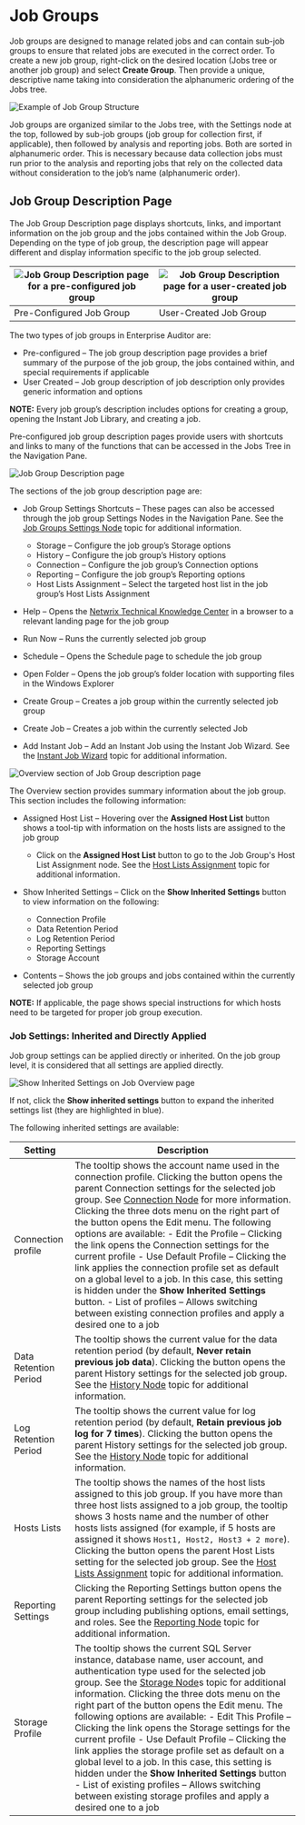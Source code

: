 # Job Groups

Job groups are designed to manage related jobs and can contain sub-job groups to ensure that related
jobs are executed in the correct order. To create a new job group, right-click on the desired
location (Jobs tree or another job group) and select **Create Group**. Then provide a unique,
descriptive name taking into consideration the alphanumeric ordering of the Jobs tree.

![Example of Job Group Structure](/img/versioned_docs/accessanalyzer_11.6/accessanalyzer/admin/jobs/group/jobgroupstructure.webp)

Job groups are organized similar to the Jobs tree, with the Settings node at the top, followed by
sub-job groups (job group for collection first, if applicable), then followed by analysis and
reporting jobs. Both are sorted in alphanumeric order. This is necessary because data collection
jobs must run prior to the analysis and reporting jobs that rely on the collected data without
consideration to the job’s name (alphanumeric order).

## Job Group Description Page

The Job Group Description page displays shortcuts, links, and important information on the job group
and the jobs contained within the Job Group. Depending on the type of job group, the description
page will appear different and display information specific to the job group selected.

| ![Job Group Description page for a pre-configured job group](/img/versioned_docs/accessanalyzer_11.6/accessanalyzer/admin/jobs/group/descriptionpage.webp) | ![Job Group Description page for a user-created job group](/img/versioned_docs/accessanalyzer_11.6/accessanalyzer/admin/jobs/group/descriptionpagenewgroup.webp) |
| --------------------------------------------------------------------------------------------------------------------------------------------------------------- | --------------------------------------------------------------------------------------------------------------------------------------------------------------------- |
| Pre-Configured Job Group                                                                                                                                        | User-Created Job Group                                                                                                                                                |

The two types of job groups in Enterprise Auditor are:

- Pre-configured – The job group description page provides a brief summary of the purpose of the job
  group, the jobs contained within, and special requirements if applicable
- User Created – Job group description of job description only provides generic information and
  options

**NOTE:** Every job group’s description includes options for creating a group, opening the Instant
Job Library, and creating a job.

Pre-configured job group description pages provide users with shortcuts and links to many of the
functions that can be accessed in the Jobs Tree in the Navigation Pane.

![Job Group Description page](/img/versioned_docs/accessanalyzer_11.6/accessanalyzer/admin/jobs/group/descriptionpage.webp)

The sections of the job group description page are:

- Job Group Settings Shortcuts – These pages can also be accessed through the job group Settings
  Nodes in the Navigation Pane. See the
  [Job Groups Settings Node](/docs/accessanalyzer/11.6/admin/jobs/group/settings.md)
  topic for additional information.

    - Storage – Configure the job group’s Storage options
    - History – Configure the job group’s History options
    - Connection – Configure the job group’s Connection options
    - Reporting – Configure the job group’s Reporting options
    - Host Lists Assignment – Select the targeted host list in the job group’s Host Lists Assignment

- Help – Opens the [Netwrix Technical Knowledge Center](https://helpcenter.netwrix.com/) in a
  browser to a relevant landing page for the job group
- Run Now – Runs the currently selected job group
- Schedule – Opens the Schedule page to schedule the job group
- Open Folder – Opens the job group’s folder location with supporting files in the Windows Explorer
- Create Group – Creates a job group within the currently selected job group
- Create Job – Creates a job within the currently selected Job
- Add Instant Job – Add an Instant Job using the Instant Job Wizard. See the
  [Instant Job Wizard](/docs/accessanalyzer/11.6/admin/jobs/instantjobs/overview.md)
  topic for additional information.

![Overview section of Job Group description page](/img/versioned_docs/accessanalyzer_11.6/accessanalyzer/admin/jobs/group/descriptionpageoverview.webp)

The Overview section provides summary information about the job group. This section includes the
following information:

- Assigned Host List – Hovering over the **Assigned Host List** button shows a tool-tip with
  information on the hosts lists are assigned to the job group

    - Click on the **Assigned Host List** button to go to the Job Group's Host List Assignment node.
      See the
      [Host Lists Assignment](/docs/accessanalyzer/11.6/admin/jobs/group/hostlistsassignment.md)
      topic for additional information.

- Show Inherited Settings – Click on the **Show Inherited Settings** button to view information on
  the following:

    - Connection Profile
    - Data Retention Period
    - Log Retention Period
    - Reporting Settings
    - Storage Account

- Contents – Shows the job groups and jobs contained within the currently selected job group

**NOTE:** If applicable, the page shows special instructions for which hosts need to be targeted for
proper job group execution.

### Job Settings: Inherited and Directly Applied

Job group settings can be applied directly or inherited. On the job group level, it is considered
that all settings are applied directly.

![Show Inherited Settings on Job Overview page](/img/versioned_docs/accessanalyzer_11.6/accessanalyzer/admin/jobs/group/showinheritedsettings.webp)

If not, click the **Show inherited settings** button to expand the inherited settings list (they are
highlighted in blue).

The following inherited settings are available:

| Setting               | Description                                                                                                                                                                                                                                                                                                                                                                                                                                                                                                                                                                                                                                                                                                                                                                                                                         |
| --------------------- | ----------------------------------------------------------------------------------------------------------------------------------------------------------------------------------------------------------------------------------------------------------------------------------------------------------------------------------------------------------------------------------------------------------------------------------------------------------------------------------------------------------------------------------------------------------------------------------------------------------------------------------------------------------------------------------------------------------------------------------------------------------------------------------------------------------------------------------- |
| Connection profile    | The tooltip shows the account name used in the connection profile. Clicking the button opens the parent Connection settings for the selected job group. See [Connection Node](/docs/accessanalyzer/11.6/admin/jobs/group/connection.md) for more information. Clicking the three dots menu on the right part of the button opens the Edit menu. The following options are available: - Edit the Profile – Clicking the link opens the Connection settings for the current profile - Use Default Profile – Clicking the link applies the connection profile set as default on a global level to a job. In this case, this setting is hidden under the **Show Inherited Settings** button. - List of profiles – Allows switching between existing connection profiles and apply a desired one to a job |
| Data Retention Period | The tooltip shows the current value for the data retention period (by default, **Never retain previous job data**). Clicking the button opens the parent History settings for the selected job group. See the [History Node](/docs/accessanalyzer/11.6/admin/jobs/group/history.md) topic for additional information.                                                                                                                                                                                                                                                                                                                                                                                                                                                                                |
| Log Retention Period  | The tooltip shows the current value for log retention period (by default, **Retain previous job log for 7 times**). Clicking the button opens the parent History settings for the selected job group. See the [History Node](/docs/accessanalyzer/11.6/admin/jobs/group/history.md) topic for additional information.                                                                                                                                                                                                                                                                                                                                                                                                                                                                                |
| Hosts Lists           | The tooltip shows the names of the host lists assigned to this job group. If you have more than three host lists assigned to a job group, the tooltip shows 3 hosts name and the number of other hosts lists assigned (for example, if 5 hosts are assigned it shows `Host1, Host2, Host3 + 2 more`). Clicking the button opens the parent Host Lists setting for the selected job group. See the [Host Lists Assignment](/docs/accessanalyzer/11.6/admin/jobs/group/hostlistsassignment.md) topic for additional information.                                                                                                                                                                                                                                                                       |
| Reporting Settings    | Clicking the Reporting Settings button opens the parent Reporting settings for the selected job group including publishing options, email settings, and roles. See the [Reporting Node](/docs/accessanalyzer/11.6/admin/jobs/group/reporting.md) topic for additional information.                                                                                                                                                                                                                                                                                                                                                                                                                                                                                                                   |
| Storage Profile       | The tooltip shows the current SQL Server instance, database name, user account, and authentication type used for the selected job group. See the [Storage Node](/docs/accessanalyzer/11.6/admin/jobs/group/storage.md)s topic for additional information. Clicking the three dots menu on the right part of the button opens the Edit menu. The following options are available: - Edit This Profile – Clicking the link opens the Storage settings for the current profile - Use Default Profile – Clicking the link applies the storage profile set as default on a global level to a job. In this case, this setting is hidden under the **Show Inherited Settings** button - List of existing profiles – Allows switching between existing storage profiles and apply a desired one to a job     |
